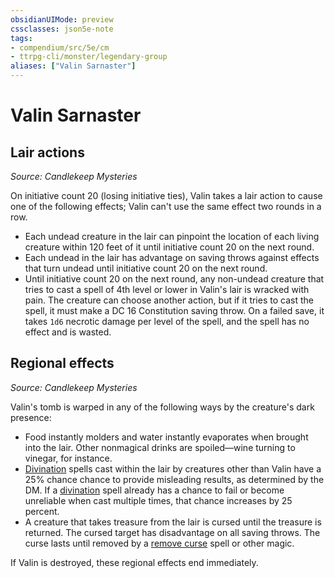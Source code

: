 ```yaml
---
obsidianUIMode: preview
cssclasses: json5e-note
tags:
- compendium/src/5e/cm
- ttrpg-cli/monster/legendary-group
aliases: ["Valin Sarnaster"]
---
```

# Valin Sarnaster

## Lair actions
_Source: Candlekeep Mysteries_

On initiative count 20 (losing initiative ties), Valin takes a lair action to cause one of the following effects; Valin can't use the same effect two rounds in a row.

- Each undead creature in the lair can pinpoint the location of each living creature within 120 feet of it until initiative count 20 on the next round.  
- Each undead in the lair has advantage on saving throws against effects that turn undead until initiative count 20 on the next round.  
- Until initiative count 20 on the next round, any non-undead creature that tries to cast a spell of 4th level or lower in Valin's lair is wracked with pain. The creature can choose another action, but if it tries to cast the spell, it must make a DC 16 Constitution saving throw. On a failed save, it takes `1d6` necrotic damage per level of the spell, and the spell has no effect and is wasted.  

## Regional effects
_Source: Candlekeep Mysteries_

Valin's tomb is warped in any of the following ways by the creature's dark presence:

- Food instantly molders and water instantly evaporates when brought into the lair. Other nonmagical drinks are spoiled—wine turning to vinegar, for instance.  
- [Divination](/3-Mechanics/CLI/spells/divination.md) spells cast within the lair by creatures other than Valin have a 25% chance chance to provide misleading results, as determined by the DM. If a [divination](/3-Mechanics/CLI/spells/divination.md) spell already has a chance to fail or become unreliable when cast multiple times, that chance increases by 25 percent.  
- A creature that takes treasure from the lair is cursed until the treasure is returned. The cursed target has disadvantage on all saving throws. The curse lasts until removed by a [remove curse](/3-Mechanics/CLI/spells/remove-curse.md) spell or other magic.  

If Valin is destroyed, these regional effects end immediately.